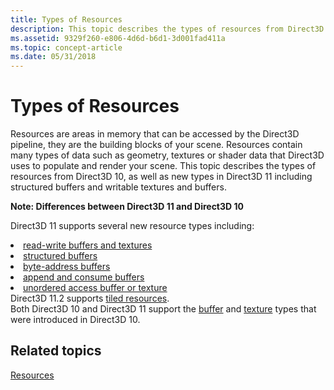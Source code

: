 ```yaml
---
title: Types of Resources
description: This topic describes the types of resources from Direct3D 10, as well as new types in Direct3D 11 including structured buffers and writable textures and buffers.
ms.assetid: 9329f260-e806-4d6d-b6d1-3d001fad411a
ms.topic: concept-article
ms.date: 05/31/2018
---
```


# Types of Resources

Resources are areas in memory that can be accessed by the Direct3D pipeline, they are the building blocks of your scene. Resources contain many types of data such as geometry, textures or shader data that Direct3D uses to populate and render your scene. This topic describes the types of resources from Direct3D 10, as well as new types in Direct3D 11 including structured buffers and writable textures and buffers.

**Note: Differences between Direct3D 11 and Direct3D 10**

Direct3D 11 supports several new resource types including:

<li><a href="direct3d-11-advanced-stages-cs-resources.md">read-write buffers and textures</a></li><li><a href="direct3d-11-advanced-stages-cs-resources.md">structured buffers</a></li><li><a href="direct3d-11-advanced-stages-cs-resources.md">byte-address buffers</a></li><li><a href="direct3d-11-advanced-stages-cs-resources.md">append and consume buffers</a></li><li><a href="direct3d-11-advanced-stages-cs-resources.md">unordered access buffer or texture</a></li></ul>Direct3D 11.2 supports <a href="tiled-resources.md">tiled resources</a>.<br /> Both Direct3D 10 and Direct3D 11 support the <a href="overviews-direct3d-11-resources-buffers-intro.md">buffer</a> and <a href="overviews-direct3d-11-resources-textures-intro.md">texture</a> types that were introduced in Direct3D 10.<br />


## Related topics

<dl> <dt>

[Resources](overviews-direct3d-11-resources.md)
</dt> </dl>

 

 





